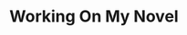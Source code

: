 ---
ee_id: '54'
site: '1'
type: '2'
url: 2009-032-working-on-my-novel
title: Working On My Novel
year: '2009'
display_year: '2009'
medium: Social network search
dims:
pitch: "​Search for “working on my novel” on the social network Twitter."
ps: 'Original link (which doesn’t work anymore) was: http://twitter.com/#search?q=“working
  on my novel”, but I have found the original Buzzfeed post where I first thought
  of the idea. LOL! ;-)'
live_url: https://web.archive.org/web/20110903012902/http://www.buzzfeed.com/arcangel/great-twitter-searches-volume-1-working-on-my-n
related: |-
  [2205] [2012-066-working-on-my-novel] 2012-066 Working On My Novel (Twitter Feed)
  [4127] [2012-037-work-on-my-novel-book] 2012-037 Work On My Novel (book)
youtube:
related_code:
imgs: working-on-my-novel-2009-032-digital-database-1-ih.jpg
subheading: "(Twitter Search)"
download:
add_credit:
commission:
layout: things-i-made
---